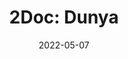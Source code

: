 --- 
title: "2Doc: Dunya" 
excerpt: ""
slug: 2doc-dunya
category: "Watch"
subcategory: "Documentary"
date: "2022-05-07"
featuredImage: "https://res.cloudinary.com/dbi2zounq/image/upload/v1651048796/Digital%20garden/media/in-the-dream-house_a8botl.jpg"
tags:
 - book
 - history
---  